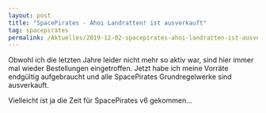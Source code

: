 ```yaml
---
layout: post
title: "SpacePirates - Ahoi Landratten! ist ausverkauft"
tag: spacepirates
permalink: /Aktuelles/2019-12-02-spacepirates-ahoi-landratten-ist-ausverkauft
---
```


Obwohl ich die letzten Jahre leider nicht mehr so aktiv war, sind hier immer mal wieder Bestellungen eingetroffen. Jetzt habe ich meine Vorräte endgültig aufgebraucht und alle SpacePirates Grundregelwerke sind ausverkauft.

Vielleicht ist ja die Zeit für SpacePirates v6 gekommen...


